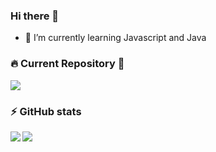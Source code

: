 ### Hi there 👋
- 🌱 I’m currently learning Javascript and Java


### 🔥 Current Repository 🔰

<a href="https://github.com/oscarlojr/exercicios">
  <img align="center" src="https://github-readme-stats.vercel.app/api/pin/?username=oscarlojr&repo=exercicios&show_icons=true&theme=vue" />
</a>
<!--<a href="https://github.com/oscarlojr/projeto-site">
  <img align="center" src="https://github-readme-stats.vercel.app/api/pin/?username=oscarlojr&repo=projeto-site&show_icons=true&theme=gotham" />
</a>-->

### ⚡ GitHub stats
<a href="https://github.com/oscarlojr">
  <img align="left" src="https://github-readme-stats.vercel.app/api/top-langs/?username=oscarlojr&layout=compact&show_icons=true&theme=vue" />
</a>
<a href="https://github.com/oscarlojr">
  <img align="center" src="https://github-readme-stats.vercel.app/api?username=oscarlojr&show_icons=true&theme=vue" />
</a>




<!--
**oscarlojr/oscarlojr** is a ✨ _special_ ✨ repository because its `README.md` (this file) appears on your GitHub profile.

Here are some ideas to get you started:

- 🔭 I’m currently working on ...
- 🌱 I’m currently learning ...
- 👯 I’m looking to collaborate on ...
- 🤔 I’m looking for help with ...
- 💬 Ask me about ...
- 📫 How to reach me: ...
- 😄 Pronouns: ...
- ⚡ Fun fact: ...
-->

